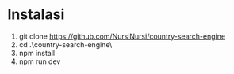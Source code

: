 # Instalasi

1. git clone https://github.com/NursiNursi/country-search-engine
2. cd .\country-search-engine\
3. npm install
4. npm run dev

